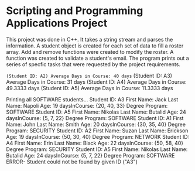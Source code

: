 # **Scripting and Programming Applications Project**

This project was done in C++. It takes a string stream and parses the information. A student object is created for each set of data to fill a roster array. Add and remove functions were created to modify the roster. A function was created to validate a student's email. The program prints out a series of specfic tasks that were requested by the project requirements.

`(Student ID: A2) Average Days in Course: 40 days`
(Student ID: A3) Average Days in Course: 31 days
(Student ID: A4) Average Days in Course: 49.3333 days
(Student ID: A5) Average Days in Course: 11.3333 days

Printing all SOFTWARE students...
Student ID: A3   First Name: Jack        Last Name: Napoli       Age: 19         daysInCourse: {20, 40, 33}     Degree Program: SOFTWARE
Student ID: A5   First Name: Nikolas     Last Name: Butalid      Age: 24         daysInCourse: {5, 7, 22}       Degree Program: SOFTWARE
Student ID: A1   First Name: John        Last Name: Smith        Age: 20         daysInCourse: {30, 35, 40}     Degree Program: SECURITY
Student ID: A2   First Name: Suzan       Last Name: Erickson     Age: 19         daysInCourse: {50, 30, 40}     Degree Program: NETWORK
Student ID: A4   First Name: Erin        Last Name: Black        Age: 22         daysInCourse: {50, 58, 40}     Degree Program: SECURITY
Student ID: A5   First Name: Nikolas     Last Name: Butalid      Age: 24         daysInCourse: {5, 7, 22}       Degree Program: SOFTWARE
ERROR- Student could not be found by given ID ("A3")
